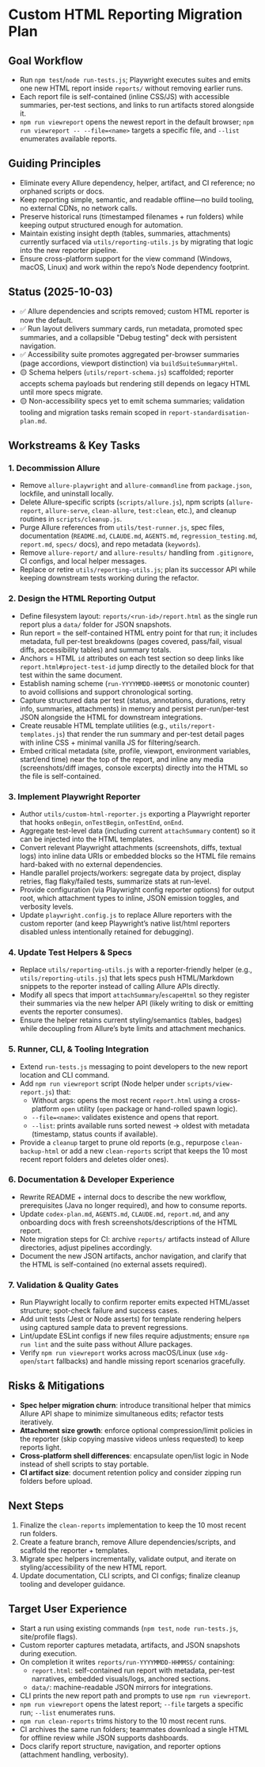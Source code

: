 # Custom HTML Reporting Migration Plan

## Goal Workflow
- Run `npm test`/`node run-tests.js`; Playwright executes suites and emits one new HTML report inside `reports/` without removing earlier runs.
- Each report file is self-contained (inline CSS/JS) with accessible summaries, per-test sections, and links to run artifacts stored alongside it.
- `npm run viewreport` opens the newest report in the default browser; `npm run viewreport -- --file=<name>` targets a specific file, and `--list` enumerates available reports.

## Guiding Principles
- Eliminate every Allure dependency, helper, artifact, and CI reference; no orphaned scripts or docs.
- Keep reporting simple, semantic, and readable offline—no build tooling, no external CDNs, no network calls.
- Preserve historical runs (timestamped filenames + run folders) while keeping output structured enough for automation.
- Maintain existing insight depth (tables, summaries, attachments) currently surfaced via `utils/reporting-utils.js` by migrating that logic into the new reporter pipeline.
- Ensure cross-platform support for the view command (Windows, macOS, Linux) and work within the repo’s Node dependency footprint.

## Status (2025-10-03)
- ✅ Allure dependencies and scripts removed; custom HTML reporter is now the default.
- ✅ Run layout delivers summary cards, run metadata, promoted spec summaries, and a collapsible "Debug testing" deck with persistent navigation.
- ✅ Accessibility suite promotes aggregated per-browser summaries (page accordions, viewport distinction) via `buildSuiteSummaryHtml`.
- 🟡 Schema helpers (`utils/report-schema.js`) scaffolded; reporter accepts schema payloads but rendering still depends on legacy HTML until more specs migrate.
- 🟡 Non-accessibility specs yet to emit schema summaries; validation tooling and migration tasks remain scoped in `report-standardisation-plan.md`.

## Workstreams & Key Tasks

### 1. Decommission Allure
- Remove `allure-playwright` and `allure-commandline` from `package.json`, lockfile, and uninstall locally.
- Delete Allure-specific scripts (`scripts/allure.js`), npm scripts (`allure-report`, `allure-serve`, `clean-allure`, `test:clean`, etc.), and cleanup routines in `scripts/cleanup.js`.
- Purge Allure references from `utils/test-runner.js`, spec files, documentation (`README.md`, `CLAUDE.md`, `AGENTS.md`, `regression_testing.md`, `report.md`, `specs/` docs), and repo metadata (`keywords`).
- Remove `allure-report/` and `allure-results/` handling from `.gitignore`, CI configs, and local helper messages.
- Replace or retire `utils/reporting-utils.js`; plan its successor API while keeping downstream tests working during the refactor.

### 2. Design the HTML Reporting Output
- Define filesystem layout: `reports/<run-id>/report.html` as the single run report plus a `data/` folder for JSON snapshots.
- Run report = the self-contained HTML entry point for that run; it includes metadata, full per-test breakdowns (pages covered, pass/fail, visual diffs, accessibility tables) and summary totals.
- Anchors = HTML `id` attributes on each test section so deep links like `report.html#project-test-id` jump directly to the detailed block for that test within the same document.
- Establish naming scheme (`run-YYYYMMDD-HHMMSS` or monotonic counter) to avoid collisions and support chronological sorting.
- Capture structured data per test (status, annotations, durations, retry info, summaries, attachments) in memory and persist per-run/per-test JSON alongside the HTML for downstream integrations.
- Create reusable HTML template utilities (e.g., `utils/report-templates.js`) that render the run summary and per-test detail pages with inline CSS + minimal vanilla JS for filtering/search.
- Embed critical metadata (site, profile, viewport, environment variables, start/end time) near the top of the report, and inline any media (screenshots/diff images, console excerpts) directly into the HTML so the file is self-contained.

### 3. Implement Playwright Reporter
- Author `utils/custom-html-reporter.js` exporting a Playwright reporter that hooks `onBegin`, `onTestBegin`, `onTestEnd`, `onEnd`.
- Aggregate test-level data (including current `attachSummary` content) so it can be injected into the HTML templates.
- Convert relevant Playwright attachments (screenshots, diffs, textual logs) into inline data URIs or embedded blocks so the HTML file remains hard-baked with no external dependencies.
- Handle parallel projects/workers: segregate data by project, display retries, flag flaky/failed tests, summarize stats at run-level.
- Provide configuration (via Playwright config reporter options) for output root, which attachment types to inline, JSON emission toggles, and verbosity levels.
- Update `playwright.config.js` to replace Allure reporters with the custom reporter (and keep Playwright’s native list/html reporters disabled unless intentionally retained for debugging).

### 4. Update Test Helpers & Specs
- Replace `utils/reporting-utils.js` with a reporter-friendly helper (e.g., `utils/reporting-utils.js`) that lets specs push HTML/Markdown snippets to the reporter instead of calling Allure APIs directly.
- Modify all specs that import `attachSummary`/`escapeHtml` so they register their summaries via the new helper API (likely writing to disk or emitting events the reporter consumes).
- Ensure the helper retains current styling/semantics (tables, badges) while decoupling from Allure’s byte limits and attachment mechanics.

### 5. Runner, CLI, & Tooling Integration
- Extend `run-tests.js` messaging to point developers to the new report location and CLI command.
- Add `npm run viewreport` script (Node helper under `scripts/view-report.js`) that:
  - Without args: opens the most recent `report.html` using a cross-platform `open` utility (`open` package or hand-rolled spawn logic).
  - `--file=<name>`: validates existence and opens that report.
  - `--list`: prints available runs sorted newest → oldest with metadata (timestamp, status counts if available).
- Provide a `cleanup` target to prune old reports (e.g., repurpose `clean-backup-html` or add a new `clean-reports` script that keeps the 10 most recent report folders and deletes older ones).

### 6. Documentation & Developer Experience
- Rewrite README + internal docs to describe the new workflow, prerequisites (Java no longer required), and how to consume reports.
- Update `codex-plan.md`, `AGENTS.md`, `CLAUDE.md`, `report.md`, and any onboarding docs with fresh screenshots/descriptions of the HTML report.
- Note migration steps for CI: archive `reports/` artifacts instead of Allure directories, adjust pipelines accordingly.
- Document the new JSON artifacts, anchor navigation, and clarify that the HTML is self-contained (no external assets required).

### 7. Validation & Quality Gates
- Run Playwright locally to confirm reporter emits expected HTML/asset structure; spot-check failure and success cases.
- Add unit tests (Jest or Node asserts) for template rendering helpers using captured sample data to prevent regressions.
- Lint/update ESLint configs if new files require adjustments; ensure `npm run lint` and the suite pass without Allure packages.
- Verify `npm run viewreport` works across macOS/Linux (use `xdg-open`/`start` fallbacks) and handle missing report scenarios gracefully.

## Risks & Mitigations
- **Spec helper migration churn**: introduce transitional helper that mimics Allure API shape to minimize simultaneous edits; refactor tests iteratively.
- **Attachment size growth**: enforce optional compression/limit policies in the reporter (skip copying massive videos unless requested) to keep reports light.
- **Cross-platform shell differences**: encapsulate open/list logic in Node instead of shell scripts to stay portable.
- **CI artifact size**: document retention policy and consider zipping run folders before upload.

## Next Steps
1. Finalize the `clean-reports` implementation to keep the 10 most recent run folders.
2. Create a feature branch, remove Allure dependencies/scripts, and scaffold the reporter + templates.
3. Migrate spec helpers incrementally, validate output, and iterate on styling/accessibility of the new HTML report.
4. Update documentation, CLI scripts, and CI configs; finalize cleanup tooling and developer guidance.

## Target User Experience
- Start a run using existing commands (`npm test`, `node run-tests.js`, site/profile flags).
- Custom reporter captures metadata, artifacts, and JSON snapshots during execution.
- On completion it writes `reports/run-YYYYMMDD-HHMMSS/` containing:
  - `report.html`: self-contained run report with metadata, per-test narratives, embedded visuals/logs, anchored sections.
  - `data/`: machine-readable JSON mirrors for integrations.
- CLI prints the new report path and prompts to use `npm run viewreport`.
- `npm run viewreport` opens the latest report; `--file` targets a specific run; `--list` enumerates runs.
- `npm run clean-reports` trims history to the 10 most recent runs.
- CI archives the same run folders; teammates download a single HTML for offline review while JSON supports dashboards.
- Docs clarify report structure, navigation, and reporter options (attachment handling, verbosity).
